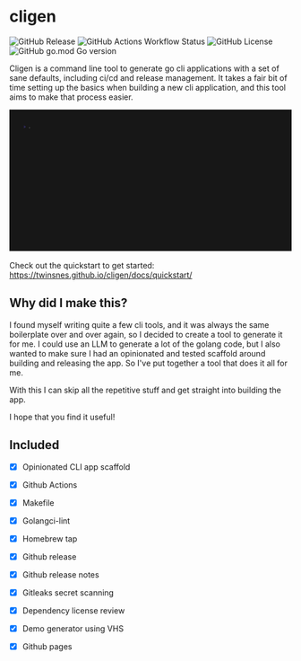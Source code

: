 # cligen 

![GitHub Release](https://img.shields.io/github/v/release/twinsnes/cligen)
![GitHub Actions Workflow Status](https://img.shields.io/github/actions/workflow/status/twinsnes/cligen/ci.yml)
![GitHub License](https://img.shields.io/github/license/twinsnes/cligen)
![GitHub go.mod Go version](https://img.shields.io/github/go-mod/go-version/twinsnes/cligen)

Cligen is a command line tool to generate go cli applications with a set of sane defaults, including ci/cd and release management. It takes a fair bit of time setting up the basics when building a new cli application, and this tool aims to make that process easier.

![Demo](demo.gif)

Check out the quickstart to get started: https://twinsnes.github.io/cligen/docs/quickstart/

## Why did I make this?
I found myself writing quite a few cli tools, and it was always the same boilerplate over and over again, so I decided to create a tool to generate it for me. I could use an LLM to generate a lot of the golang code, but I also wanted to make sure I had an opinionated and tested scaffold around building and releasing the app. So I've put together a tool that does it all for me.

With this I can skip all the repetitive stuff and get straight into building the app.

I hope that you find it useful!

## Included

- [x] Opinionated CLI app scaffold
- [x] Github Actions
- [x] Makefile
- [x] Golangci-lint
- [x] Homebrew tap
- [x] Github release
- [x] Github release notes
- [x] Gitleaks secret scanning
- [x] Dependency license review
- [x] Demo generator using VHS 
- [x] Github pages

